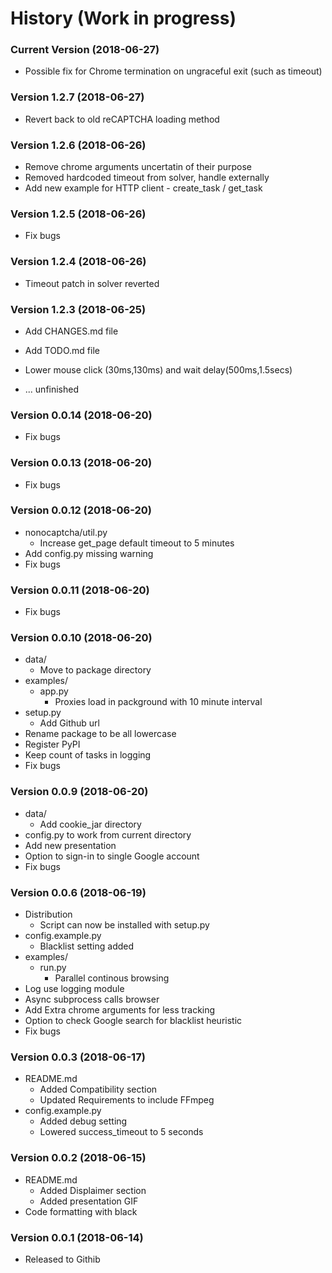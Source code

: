 History (Work in progress)
=======
### Current Version (2018-06-27)
* Possible fix for Chrome termination on ungraceful exit (such as timeout)

### Version 1.2.7 (2018-06-27)
* Revert back to old reCAPTCHA loading method

### Version 1.2.6 (2018-06-26)
* Remove chrome arguments uncertatin of their purpose
* Removed hardcoded timeout from solver, handle externally
* Add new example for HTTP client - create_task / get_task

### Version 1.2.5 (2018-06-26)
* Fix bugs

### Version 1.2.4 (2018-06-26)
* Timeout patch in solver reverted

### Version 1.2.3 (2018-06-25)
* Add CHANGES.md file
* Add TODO.md file
* Lower mouse click (30ms,130ms) and wait delay(500ms,1.5secs)

* ... unfinished

### Version 0.0.14 (2018-06-20)
* Fix bugs

### Version 0.0.13 (2018-06-20)
* Fix bugs

### Version 0.0.12 (2018-06-20)
* nonocaptcha/util.py
    * Increase get_page default timeout to 5 minutes
* Add config.py missing warning
* Fix bugs

### Version 0.0.11 (2018-06-20)
* Fix bugs

### Version 0.0.10 (2018-06-20)

* data/
    * Move to package directory
* examples/
    * app.py
        * Proxies load in packground with 10 minute interval
* setup.py
    * Add Github url
* Rename package to be all lowercase
* Register PyPI
* Keep count of tasks in logging
* Fix bugs

### Version 0.0.9 (2018-06-20)

* data/
    * Add cookie_jar directory
* config.py to work from current directory
* Add new presentation
* Option to sign-in to single Google account
* Fix bugs

### Version 0.0.6 (2018-06-19)

* Distribution
    * Script can now be installed with setup.py
* config.example.py
    * Blacklist setting added
* examples/
    * run.py
        * Parallel continous browsing
* Log use logging module
* Async subprocess calls browser
* Add Extra chrome arguments  for less tracking
* Option to check Google search for blacklist heuristic
* Fix bugs

### Version 0.0.3 (2018-06-17)

* README.md
    * Added Compatibility section
    * Updated Requirements to include FFmpeg
* config.example.py
    * Added debug setting
    * Lowered success_timeout to 5 seconds
    
### Version 0.0.2 (2018-06-15)

* README.md
    * Added Displaimer section
    * Added presentation GIF
* Code formatting with black


### Version 0.0.1 (2018-06-14)

* Released to Githib
